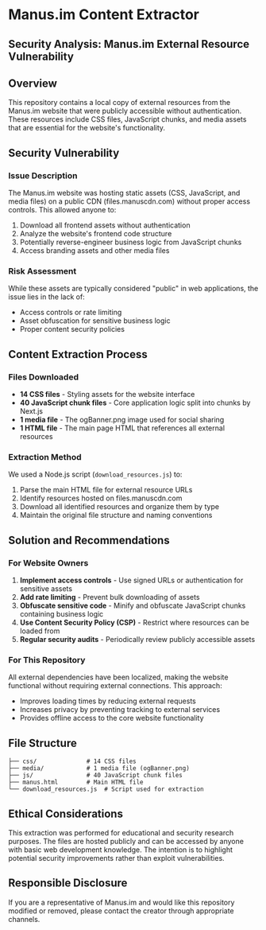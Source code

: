 # Manus.im Content Extractor

## Security Analysis: Manus.im External Resource Vulnerability

## Overview
This repository contains a local copy of external resources from the Manus.im website that were publicly accessible without authentication. These resources include CSS files, JavaScript chunks, and media assets that are essential for the website's functionality.

## Security Vulnerability

### Issue Description
The Manus.im website was hosting static assets (CSS, JavaScript, and media files) on a public CDN (files.manuscdn.com) without proper access controls. This allowed anyone to:

1. Download all frontend assets without authentication
2. Analyze the website's frontend code structure
3. Potentially reverse-engineer business logic from JavaScript chunks
4. Access branding assets and other media files

### Risk Assessment
While these assets are typically considered "public" in web applications, the issue lies in the lack of:
- Access controls or rate limiting
- Asset obfuscation for sensitive business logic
- Proper content security policies

## Content Extraction Process

### Files Downloaded
- **14 CSS files** - Styling assets for the website interface
- **40 JavaScript chunk files** - Core application logic split into chunks by Next.js
- **1 media file** - The ogBanner.png image used for social sharing
- **1 HTML file** - The main page HTML that references all external resources

### Extraction Method
We used a Node.js script (`download_resources.js`) to:
1. Parse the main HTML file for external resource URLs
2. Identify resources hosted on files.manuscdn.com
3. Download all identified resources and organize them by type
4. Maintain the original file structure and naming conventions

## Solution and Recommendations

### For Website Owners
1. **Implement access controls** - Use signed URLs or authentication for sensitive assets
2. **Add rate limiting** - Prevent bulk downloading of assets
3. **Obfuscate sensitive code** - Minify and obfuscate JavaScript chunks containing business logic
4. **Use Content Security Policy (CSP)** - Restrict where resources can be loaded from
5. **Regular security audits** - Periodically review publicly accessible assets

### For This Repository
All external dependencies have been localized, making the website functional without requiring external connections. This approach:
- Improves loading times by reducing external requests
- Increases privacy by preventing tracking to external services
- Provides offline access to the core website functionality

## File Structure
```
├── css/              # 14 CSS files
├── media/            # 1 media file (ogBanner.png)
├── js/               # 40 JavaScript chunk files
├── manus.html        # Main HTML file
└── download_resources.js  # Script used for extraction
```

## Ethical Considerations
This extraction was performed for educational and security research purposes. The files are hosted publicly and can be accessed by anyone with basic web development knowledge. The intention is to highlight potential security improvements rather than exploit vulnerabilities.

## Responsible Disclosure
If you are a representative of Manus.im and would like this repository modified or removed, please contact the creator through appropriate channels.



